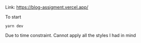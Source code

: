 Link: https://blog-assigment.vercel.app/

To start
```
yarn dev
```

Due to time constraint. Cannot apply all the styles I had in mind
